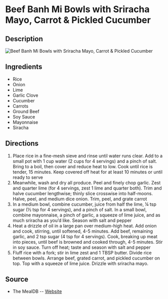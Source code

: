 # Beef Banh Mi Bowls with Sriracha Mayo, Carrot & Pickled Cucumber

## Description
![Beef Banh Mi Bowls with Sriracha Mayo, Carrot & Pickled Cucumber](https://www.themealdb.com/images/media/meals/z0ageb1583189517.jpg "Beef Banh Mi Bowls with Sriracha Mayo, Carrot & Pickled Cucumber")

## Ingredients
- Rice
- Onion
- Lime
- Garlic Clove
- Cucumber
- Carrots
- Ground Beef
- Soy Sauce
- Mayonnaise
- Siracha

## Directions
1. Place rice in a fine-mesh sieve and rinse until water runs clear. Add to a small pot with 1 cup water (2 cups for 4 servings) and a pinch of salt. Bring to a boil, then cover and reduce heat to low. Cook until rice is tender, 15 minutes. Keep covered off heat for at least 10 minutes or until ready to serve
2. Meanwhile, wash and dry all produce. Peel and finely chop garlic. Zest and quarter lime (for 4 servings, zest 1 lime and quarter both). Trim and halve cucumber lengthwise; thinly slice crosswise into half-moons. Halve, peel, and medium dice onion. Trim, peel, and grate carrot
3. In a medium bowl, combine cucumber, juice from half the lime, ¼ tsp sugar (½ tsp for 4 servings), and a pinch of salt. In a small bowl, combine mayonnaise, a pinch of garlic, a squeeze of lime juice, and as much sriracha as you’d like. Season with salt and pepper
4. Heat a drizzle of oil in a large pan over medium-high heat. Add onion and cook, stirring, until softened, 4-5 minutes. Add beef, remaining garlic, and 2 tsp sugar (4 tsp for 4 servings). Cook, breaking up meat into pieces, until beef is browned and cooked through, 4-5 minutes. Stir in soy sauce. Turn off heat; taste and season with salt and pepper
5. Fluff rice with a fork; stir in lime zest and 1 TBSP butter. Divide rice between bowls. Arrange beef, grated carrot, and pickled cucumber on top. Top with a squeeze of lime juice. Drizzle with sriracha mayo.

## Source

- The MealDB -- [Website](https://themealdb.com/)

